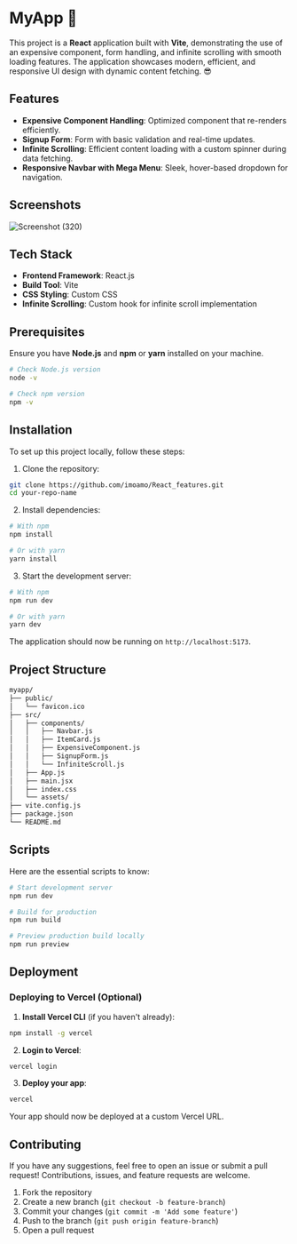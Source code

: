 # MyApp 🚀

This project is a **React** application built with **Vite**, demonstrating the use of an expensive component, form handling, and infinite scrolling with smooth loading features. The application showcases modern, efficient, and responsive UI design with dynamic content fetching. 😎

## Features

- **Expensive Component Handling**: Optimized component that re-renders efficiently.
- **Signup Form**: Form with basic validation and real-time updates.
- **Infinite Scrolling**: Efficient content loading with a custom spinner during data fetching.
- **Responsive Navbar with Mega Menu**: Sleek, hover-based dropdown for navigation.

## Screenshots

![Screenshot (320)](https://github.com/user-attachments/assets/641261d1-208a-4a91-8d2d-067ba61e265c)


## Tech Stack

- **Frontend Framework**: React.js
- **Build Tool**: Vite
- **CSS Styling**: Custom CSS
- **Infinite Scrolling**: Custom hook for infinite scroll implementation

## Prerequisites

Ensure you have **Node.js** and **npm** or **yarn** installed on your machine.

```bash
# Check Node.js version
node -v

# Check npm version
npm -v
```

## Installation

To set up this project locally, follow these steps:

1. Clone the repository:

```bash
git clone https://github.com/imoamo/React_features.git
cd your-repo-name
```

2. Install dependencies:

```bash
# With npm
npm install

# Or with yarn
yarn install
```

3. Start the development server:

```bash
# With npm
npm run dev

# Or with yarn
yarn dev
```

The application should now be running on `http://localhost:5173`.

## Project Structure

```bash
myapp/
├── public/
│   └── favicon.ico
├── src/
│   ├── components/
│   │   ├── Navbar.js
│   │   ├── ItemCard.js
│   │   ├── ExpensiveComponent.js
│   │   ├── SignupForm.js
│   │   └── InfiniteScroll.js
│   ├── App.js
│   ├── main.jsx
│   ├── index.css
│   └── assets/
├── vite.config.js
├── package.json
└── README.md
```

## Scripts

Here are the essential scripts to know:

```bash
# Start development server
npm run dev

# Build for production
npm run build

# Preview production build locally
npm run preview
```

## Deployment

### Deploying to Vercel (Optional)

1. **Install Vercel CLI** (if you haven't already):

```bash
npm install -g vercel
```

2. **Login to Vercel**:

```bash
vercel login
```

3. **Deploy your app**:

```bash
vercel
```

Your app should now be deployed at a custom Vercel URL.

## Contributing

If you have any suggestions, feel free to open an issue or submit a pull request! Contributions, issues, and feature requests are welcome.

1. Fork the repository
2. Create a new branch (`git checkout -b feature-branch`)
3. Commit your changes (`git commit -m 'Add some feature'`)
4. Push to the branch (`git push origin feature-branch`)
5. Open a pull request



